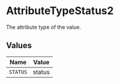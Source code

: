 # AttributeTypeStatus2

The attribute type of the value.


## Values

| Name     | Value    |
| -------- | -------- |
| `STATUS` | status   |